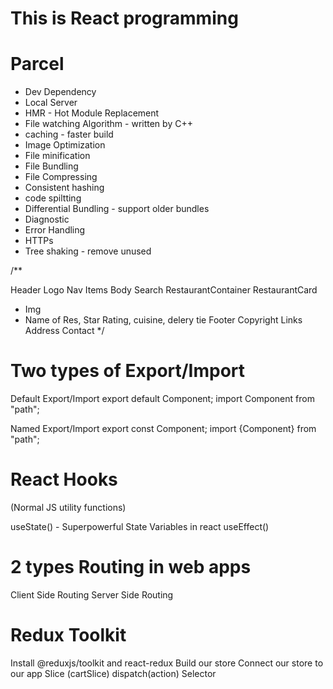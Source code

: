 # This is React programming


# Parcel
- Dev Dependency
- Local Server
- HMR - Hot Module Replacement
- File watching Algorithm - written by C++
- caching - faster build
- Image Optimization
- File minification
- File Bundling
- File Compressing
- Consistent hashing
- code spiltting
- Differential Bundling - support older bundles
- Diagnostic
- Error Handling
- HTTPs
- Tree shaking - remove unused

/**

Header
Logo
Nav Items
Body
Search
RestaurantContainer
RestaurantCard
 - Img
 - Name of Res, Star Rating, cuisine, delery tie
Footer
Copyright
Links
Address
Contact */


# Two types of Export/Import

Default Export/Import
export default Component; import Component from "path";

Named Export/Import
export const Component; import {Component} from "path";

# React Hooks
(Normal JS utility functions)

useState() - Superpowerful State Variables in react
useEffect()


# 2 types Routing in web apps
Client Side Routing
Server Side Routing

# Redux Toolkit
Install @reduxjs/toolkit and react-redux
Build our store
Connect our store to our app
Slice (cartSlice)
dispatch(action)
Selector
